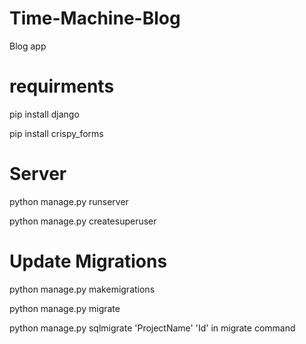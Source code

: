 # Time-Machine-Blog
Blog app


# requirments
pip install django

pip install crispy_forms

# Server
python manage.py runserver

python manage.py createsuperuser

# Update Migrations

python manage.py makemigrations

python manage.py migrate

python manage.py sqlmigrate 'ProjectName' 'Id' in migrate command
